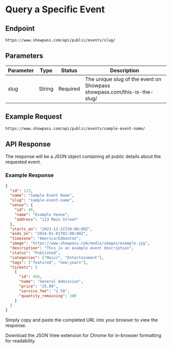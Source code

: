 
# Query a Specific Event

## Endpoint
```
https://www.showpass.com/api/public/events/slug/
```

## Parameters

<!-- PARAMETER_TABLE_START -->
| Parameter | Type | Status | Description |
|-----------|------|--------|-------------|
| slug | String | Required | The unique slug of the event on Showpass<br>showpass.com/this-is-the-slug/ |
<!-- PARAMETER_TABLE_END -->

## Example Request
```
https://www.showpass.com/api/public/events/sample-event-name/
```

## API Response
The response will be a JSON object containing all public details about the requested event.

### Example Response
```json
{
  "id": 123,
  "name": "Sample Event Name",
  "slug": "sample-event-name",
  "venue": {
    "id": 45,
    "name": "Example Venue",
    "address": "123 Main Street"
  },
  "starts_on": "2023-12-31T20:00:00Z",
  "ends_on": "2024-01-01T02:00:00Z",
  "timezone": "America/Edmonton",
  "image": "https://www.showpass.com/media/images/example.jpg",
  "description": "This is an example event description",
  "status": "Published",
  "categories": ["Music", "Entertainment"],
  "tags": ["featured", "new-years"],
  "tickets": [
    {
      "id": 456,
      "name": "General Admission",
      "price": "25.00",
      "service_fee": "2.50",
      "quantity_remaining": 100
    }
  ]
}
```

Simply copy and paste the completed URL into your browser to view the response.

Download the JSON View extension for Chrome for in-browser formatting for readability.
